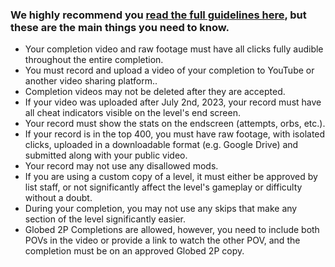 ### We **highly** recommend you [**read the full guidelines here**](/guidelines/), but these are the main things you need to know.

* Your completion video and raw footage must have all clicks fully audible throughout the entire completion.
* You must record and upload a video of your completion to YouTube or another video sharing platform..
* Completion videos may not be deleted after they are accepted.
* If your video was uploaded after July 2nd, 2023, your record must have all cheat indicators visible on the level's end screen.
* Your record must show the stats on the endscreen (attempts, orbs, etc.).
* If your record is in the top 400, you must have raw footage, with isolated clicks, uploaded in a downloadable format (e.g. Google Drive) and submitted along with your public video.
* Your record may not use any disallowed mods.
* If you are using a custom copy of a level, it must either be approved by list staff, or not significantly affect the level's gameplay or difficulty without a doubt.
* During your completion, you may not use any skips that make any section of the level significantly easier.
* Globed 2P Completions are allowed, however, you need to include both POVs in the video or provide a link to watch the other POV, and the completion must be on an approved Globed 2P copy.
